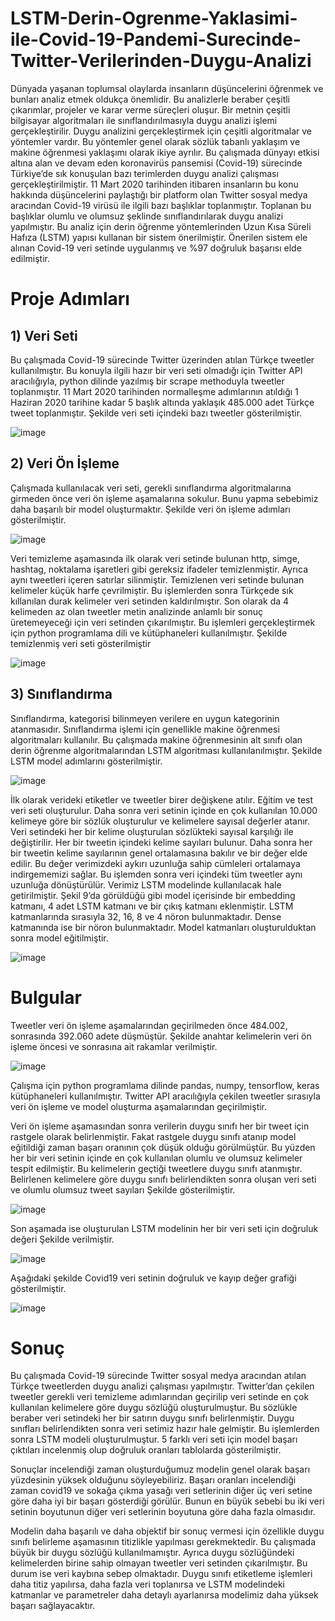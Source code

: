# LSTM-Derin-Ogrenme-Yaklasimi-ile-Covid-19-Pandemi-Surecinde-Twitter-Verilerinden-Duygu-Analizi

Dünyada yaşanan toplumsal olaylarda insanların düşüncelerini öğrenmek ve bunları analiz etmek oldukça önemlidir. Bu analizlerle beraber çeşitli çıkarımlar, projeler ve karar verme süreçleri oluşur. Bir metnin çeşitli bilgisayar algoritmaları ile sınıflandırılmasıyla duygu analizi işlemi gerçekleştirilir. Duygu analizini gerçekleştirmek için çeşitli algoritmalar ve yöntemler vardır. Bu yöntemler genel olarak sözlük tabanlı yaklaşım ve makine öğrenmesi yaklaşımı olarak ikiye ayrılır. Bu çalışmada dünyayı etkisi altına alan ve devam eden koronavirüs pansemisi (Covid-19) sürecinde Türkiye’de sık konuşulan bazı terimlerden duygu analizi çalışması gerçekleştirilmiştir. 11 Mart 2020 tarihinden itibaren insanların bu konu hakkında düşüncelerini paylaştığı bir platform olan Twitter sosyal medya aracından Covid-19 virüsü ile ilgili bazı başlıklar toplanmıştır. Toplanan bu başlıklar olumlu ve olumsuz şeklinde sınıflandırılarak duygu analizi yapılmıştır. Bu analiz için derin öğrenme yöntemlerinden Uzun Kısa Süreli Hafıza (LSTM) yapısı kullanan bir sistem önerilmiştir. Önerilen sistem ele alınan Covid-19 veri setinde uygulanmış ve %97 doğruluk başarısı elde edilmiştir.

# Proje Adımları

## 1) Veri Seti
Bu çalışmada Covid-19 sürecinde Twitter üzerinden atılan Türkçe tweetler kullanılmıştır. Bu konuyla ilgili hazır bir veri seti olmadığı için Twitter API aracılığıyla, python dilinde yazılmış bir scrape methoduyla tweetler toplanmıştır. 11 Mart 2020 tarihinden normalleşme adımlarının atıldığı 1 Haziran 2020 tarihine kadar 5 başlık altında yaklaşık 485.000 adet Türkçe tweet toplanmıştır. Şekilde veri seti içindeki bazı tweetler gösterilmiştir.

![image](https://user-images.githubusercontent.com/71662622/127620604-cd4b0fd4-4a4c-4394-8b38-22322ed682d4.png)

## 2) Veri Ön İşleme
Çalışmada kullanılacak veri seti, gerekli sınıflandırma algoritmalarına girmeden önce veri ön işleme aşamalarına sokulur. Bunu yapma sebebimiz daha başarılı bir model oluşturmaktır. Şekilde veri ön işleme adımları gösterilmiştir.

![image](https://user-images.githubusercontent.com/71662622/127620689-d2756155-d475-424a-b361-7993bba4f4b9.png)

Veri temizleme aşamasında ilk olarak veri setinde bulunan http, simge, hashtag, noktalama işaretleri gibi gereksiz ifadeler temizlenmiştir. Ayrıca aynı tweetleri içeren satırlar silinmiştir. Temizlenen veri setinde bulunan kelimeler küçük harfe çevrilmiştir. Bu işlemlerden sonra Türkçede sık kıllanılan durak kelimeler veri setinden kaldırılmıştır. Son olarak da 4 kelimeden az olan tweetler metin analizinde anlamlı bir sonuç üretemeyeceği için veri setinden çıkarılmıştır. Bu işlemleri gerçekleştirmek için python programlama dili ve kütüphaneleri kullanılmıştır. Şekilde temizlenmiş veri seti gösterilmiştir

![image](https://user-images.githubusercontent.com/71662622/127620722-b70286ae-49d7-40d2-bc6f-6917702ed111.png)

## 3) Sınıflandırma

Sınıflandırma, kategorisi bilinmeyen verilere en uygun kategorinin atanmasıdır. Sınıflandırma işlemi için genellikle makine öğrenmesi algoritmaları kullanılır. Bu çalışmada makine öğrenmesinin alt sınıfı olan derin öğrenme algoritmalarından LSTM algoritması kullanılanılmıştır. Şekilde LSTM model adımlarını gösterilmiştir. 

![image](https://user-images.githubusercontent.com/71662622/127620779-ff12bc92-17d6-40b0-b1ef-dd617a761c60.png)


İlk olarak verideki etiketler ve tweetler birer değişkene atılır. Eğitim ve test veri seti oluşturulur. Daha sonra veri setinin içinde en çok kullanılan 10.000 kelimeye göre bir sözlük oluşturulur ve kelimelere sayısal değerler atanır. Veri setindeki her bir kelime oluşturulan sözlükteki sayısal karşılığı ile değiştirilir. Her bir tweetin içindeki kelime sayıları bulunur. Daha sonra her bir tweetin kelime sayılarının genel ortalamasına bakılır ve bir değer elde edilir. Bu değer verimizdeki aykırı uzunluğa sahip cümleleri ortalamaya indirgememizi sağlar. Bu işlemden sonra veri içindeki tüm tweetler aynı uzunluğa dönüştürülür. Verimiz LSTM modelinde kullanılacak hale getirilmiştir. Şekil 9’da görüldüğü gibi model içerisinde bir embedding katmanı, 4 adet LSTM katmanı ve bir çıkış katmanı eklenmiştir. LSTM katmanlarında sırasıyla 32, 16, 8 ve 4 nöron bulunmaktadır. Dense katmanında ise bir nöron bulunmaktadır. Model katmanları oluşturulduktan sonra model eğitilmiştir. 

![image](https://user-images.githubusercontent.com/71662622/127620812-22c6a8d2-c34b-4700-8e38-ac01c290a172.png)


# Bulgular
Tweetler veri ön işleme aşamalarından geçirilmeden önce 484.002, sonrasında 392.060 adete düşmüştür. Şekilde anahtar kelimelerin veri ön işleme öncesi ve sonrasına ait rakamlar verilmiştir. 

![image](https://user-images.githubusercontent.com/71662622/127621041-d19b2595-0f52-4ea4-814d-2c73ba319086.png)

Çalışma için python programlama dilinde pandas, numpy, tensorflow, keras kütüphaneleri kullanılmıştır. Twitter API aracılığıyla çekilen tweetler sırasıyla veri ön işleme ve model oluşturma aşamalarından geçirilmiştir. 

Veri ön işleme aşamasından sonra verilerin duygu sınıfı her bir tweet için rastgele olarak belirlenmiştir. Fakat rastgele duygu sınıfı atanıp model eğitildiği zaman başarı oranının çok düşük olduğu görülmüştür. Bu yüzden her bir veri setinin içinde en çok kullanılan olumlu ve olumsuz kelimeler tespit edilmiştir. Bu kelimelerin geçtiği tweetlere duygu sınıfı atanmıştır. Belirlenen kelimelere göre duygu sınıfı belirlendikten sonra oluşan veri seti ve olumlu olumsuz tweet sayıları Şekilde gösterilmiştir.

![image](https://user-images.githubusercontent.com/71662622/127621090-b06c7cfa-f528-49e6-8c3b-0792d40ff177.png)

Son aşamada ise oluşturulan LSTM modelinin her bir veri seti için doğruluk değeri Şekilde verilmiştir.

![image](https://user-images.githubusercontent.com/71662622/127621111-2f9f527f-49d6-4116-a508-d09c107053a8.png)

Aşağıdaki şekilde Covid19 veri setinin doğruluk ve kayıp değer grafiği gösterilmiştir.

![image](https://user-images.githubusercontent.com/71662622/127622546-a91a5108-6199-4535-bd15-12005570e967.png)


# Sonuç

Bu çalışmada Covid-19 sürecinde Twitter sosyal medya aracından atılan Türkçe tweetlerden duygu analizi çalışması yapılmıştır. Twitter’dan çekilen tweetler gerekli veri temizleme adımlarından geçirilip veri setinde en çok kullanılan kelimelere göre duygu sözlüğü oluşturulmuştur. Bu sözlükle beraber veri setindeki her bir satırın duygu sınıfı belirlenmiştir. Duygu sınıfları belirlendikten sonra veri setimiz hazır hale gelmiştir. Bu işlemlerden sonra LSTM modeli oluşturulmuştur. 5 farklı veri seti için model başarı çıktıları incelenmiş olup doğruluk oranları tablolarda gösterilmiştir.

Sonuçlar incelendiği zaman oluşturduğumuz modelin genel olarak başarı yüzdesinin yüksek olduğunu söyleyebiliriz. Başarı oranları incelendiği zaman covid19 ve sokağa çıkma yasağı veri setlerinin diğer üç veri setine göre daha iyi bir başarı gösterdiği görülür. Bunun en büyük sebebi bu iki veri setinin boyutunun diğer veri setlerinin boyutuna göre daha fazla olmasıdır. 

Modelin daha başarılı ve daha objektif bir sonuç vermesi için özellikle duygu sınıfı belirleme aşamasının titizlikle yapılması gerekmektedir. Bu çalışmada büyük bir duygu sözlüğü kullanılmamıştır. Ayrıca duygu sözlüğündeki kelimelerden birine sahip olmayan tweetler veri setinden çıkarılmıştır. Bu durum ise veri kaybına sebep olmaktadır. Duygu sınıfı etiketleme işlemleri daha titiz yapılırsa, daha fazla veri toplanırsa ve LSTM modelindeki katmanlar ve parametreler daha detaylı ayarlanırsa modelimiz daha yüksek başarı sağlayacaktır. 
  



